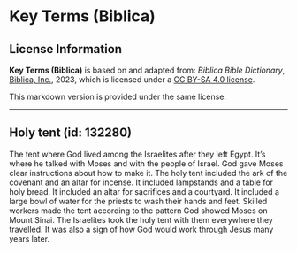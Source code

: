 # Key Terms (Biblica)

## License Information

**Key Terms (Biblica)** is based on and adapted from: _Biblica Bible Dictionary_, [Biblica, Inc.](https://www.biblica.com/), 2023, which is licensed under a [CC BY-SA 4.0 license](https://creativecommons.org/licenses/by-sa/4.0/legalcode.en).

This markdown version is provided under the same license.



--------------------------------

## Holy tent (id: 132280)

The tent where God lived among the Israelites after they left Egypt. It’s where he talked with Moses and with the people of Israel. God gave Moses clear instructions about how to make it. The holy tent included the ark of the covenant and an altar for incense. It included lampstands and a table for holy bread. It included an altar for sacrifices and a courtyard. It included a large bowl of water for the priests to wash their hands and feet. Skilled workers made the tent according to the pattern God showed Moses on Mount Sinai. The Israelites took the holy tent with them everywhere they travelled. It was also a sign of how God would work through Jesus many years later.


